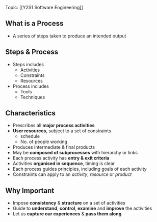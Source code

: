 Topic: [[Y2S1 Software Engineering]]

## What is a Process
- A series of steps taken to produce an intended output
## Steps & Process
- Steps includes
	- Activities 
	- Constraints
	- Resources
- Process includes
	- Tools
	- Techniques
## Characteristics 
- Prescribes all **major process activities**
- **User resources**, subject to a set of constraints
	- schedule
	- No. of people working
- Produces intermediate & final products
- May be **composed of subprocesses** with hierarchy or links
- Each process activity has **entry & exit criteria**
- Activities **organised in sequence**, timing is clear
- Each process guides principles, including goals of each activity
- Constraints can apply to an *activity*, *resource* or *product*
## Why Important
- Impose **consistency** & **structure** on a set of activities
- Guide to **understand**, **control**, **examine** and **improve** the activities
- Let us **capture our experiences** & **pass them along**